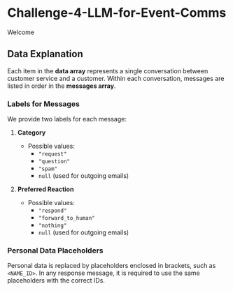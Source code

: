 # Challenge-4-LLM-for-Event-Comms

Welcome 

## Data Explanation

Each item in the **data array** represents a single conversation between customer service and a customer. Within each conversation, messages are listed in order in the **messages array**.

### Labels for Messages

We provide two labels for each message:

1. **Category**
   - Possible values:
     - `"request"`
     - `"question"`
     - `"spam"`
     - `null` (used for outgoing emails)

2. **Preferred Reaction**
   - Possible values:
     - `"respond"`
     - `"forward_to_human"`
     - `"nothing"`
     -  `null` (used for outgoing emails)

### Personal Data Placeholders

Personal data is replaced by placeholders enclosed in brackets, such as `<NAME_ID>`. In any response message, it is required to use the same placeholders with the correct IDs.
